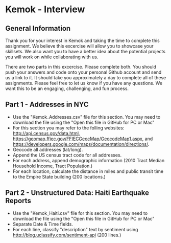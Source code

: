 # Kemok - Interview
## General Information
Thank you for your interest in Kemok and taking the time to complete this assignment. We believe this excercise will allow you to showcase your skillsets. We also want you to have a better idea about the potential projects you will work on while collaborating with us. 

There are two parts in this excercise. Please complete both. You should push your answers and code onto your personal Github account and send us a link to it. It should take you approximately a day to complete all of these assignments. Please feel free to let us know if you have any questions. We want this to be an engaging, challenging, and fun process. 

## Part 1 - Addresses in NYC
- Use the "Kemok_Addresses.csv" file for this section. You may need to download the file using the "Open this file in GitHub for PC or Mac" 
- For this section you may refer to the folling websites: http://api.census.gov/data.html,  https://geomap.ffiec.gov/FFIECGeocMap/GeocodeMap1.aspx, and https://developers.google.com/maps/documentation/directions/. 
- Geocode all addresses (lat/long).
- Append the US census tract code for all addresses.
- For each address, append demographic information (2010 Tract Median Household Income, Tract Population.)  
- For each location, calculate the distance in miles and public transit time to the Empire State building (200 locations.) 

## Part 2 - Unstructured Data: Haiti Earthquake Reports
- Use the "Kemok_Haiti.csv" file for this section. You may need to download the file using the "Open this file in GitHub for PC or Mac"
- Separate Date & Time fields.
- For each line, classify "description" text by sentiment using http://blog.uclassify.com/sentiment-api (200 lines.) 
